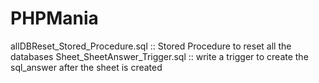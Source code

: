 # PHPMania

allDBReset_Stored_Procedure.sql :: Stored Procedure to reset all the databases 
Sheet_SheetAnswer_Trigger.sql :: write a trigger to create the sql_answer after the sheet is created
